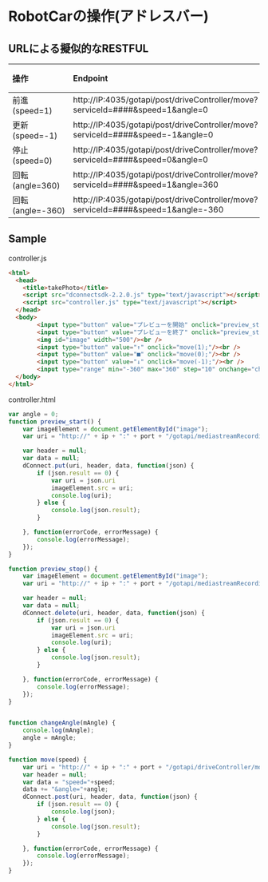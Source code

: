 # RobotCarの操作(アドレスバー)

## URLによる擬似的なRESTFUL

|操作|Endpoint|メソッド|
|:--|:--|:--|
|前進(speed=1)|http://IP:4035/gotapi/post/driveController/move?serviceId=####&speed=1&angle=0|POST|
|更新(speed=-1)|http://IP:4035/gotapi/post/driveController/move?serviceId=####&speed=-1&angle=0|POST|
|停止(speed=0)|http://IP:4035/gotapi/post/driveController/move?serviceId=####&speed=0&angle=0|POST|
|回転(angle=360)|http://IP:4035/gotapi/post/driveController/move?serviceId=####&speed=1&angle=360|POST|
|回転(angle=-360)|http://IP:4035/gotapi/post/driveController/move?serviceId=####&speed=1&angle=-360|POST|


## Sample

controller.js

```html
<html>
  <head>
    <title>takePhoto</title>
    <script src="dconnectsdk-2.2.0.js" type="text/javascript"></script>
    <script src="controller.js" type="text/javascript"></script>
  </head>
  <body>
        <input type="button" value="プレビューを開始" onclick="preview_stop();"/><br />
        <input type="button" value="プレビューを終了" onclick="preview_start();"/><br />
        <img id="image" width="500"/><br />
        <input type="button" value="↑" onclick="move(1);"/><br />
        <input type="button" value="■" onclick="move(0);"/><br />
        <input type="button" value="↓" onclick="move(-1);"/><br />
        <input type="range" min="-360" max="360" step="10" onchange="changeAngle(this.value)">
  </body>
</html>
```


controller.html

```javascript
var angle = 0;
function preview_start() {
    var imageElement = document.getElementById("image");
    var uri = "http://" + ip + ":" + port + "/gotapi/mediastreamRecording/preview?serviceId=" + hostId;

    var header = null;
    var data = null;
    dConnect.put(uri, header, data, function(json) {
        if (json.result == 0) {
            var uri = json.uri
            imageElement.src = uri;
            console.log(uri);
        } else {
            console.log(json.result);
        }

    }, function(errorCode, errorMessage) {
        console.log(errorMessage);
    });
}

function preview_stop() {
    var imageElement = document.getElementById("image");
    var uri = "http://" + ip + ":" + port + "/gotapi/mediastreamRecording/preview?serviceId=" + hostId;

    var header = null;
    var data = null;
    dConnect.delete(uri, header, data, function(json) {
        if (json.result == 0) {
            var uri = json.uri
            imageElement.src = uri;
            console.log(uri);
        } else {
            console.log(json.result);
        }

    }, function(errorCode, errorMessage) {
        console.log(errorMessage);
    });
}


function changeAngle(mAngle) {
    console.log(mAngle);
    angle = mAngle;
}

function move(speed) {
    var uri = "http://" + ip + ":" + port + "/gotapi/driveController/move?serviceId=" + faboId;
    var header = null;
    var data = "speed="+speed;
    data += "&angle="+angle;
    dConnect.post(uri, header, data, function(json) {
        if (json.result == 0) {
            console.log(json);
        } else {
            console.log(json.result);
        }

    }, function(errorCode, errorMessage) {
        console.log(errorMessage);
    });
}
```



